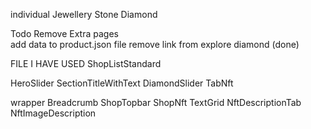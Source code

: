 individual Jewellery
Stone Diamond

Todo
Remove Extra pages  
add data to product.json file
remove link from explore diamond (done)

FILE I HAVE USED
ShopListStandard

HeroSlider
SectionTitleWithText
DiamondSlider
TabNft

wrapper
Breadcrumb
ShopTopbar
ShopNft
TextGrid
NftDescriptionTab
NftImageDescription
